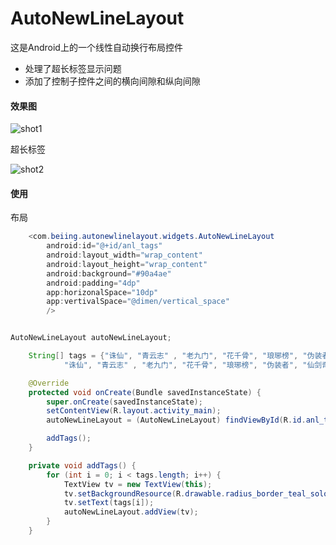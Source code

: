 # AutoNewLineLayout

这是Android上的一个线性自动换行布局控件

- 处理了超长标签显示问题
- 添加了控制子控件之间的横向间隙和纵向间隙


#### 效果图

![shot1](https://github.com/LineChen/AutoNewLineLayout/blob/master/screenshots/shot1.png)

超长标签

![shot2](https://github.com/LineChen/AutoNewLineLayout/blob/master/screenshots/shot2.png)

#### 使用

布局

```java
    <com.beiing.autonewlinelayout.widgets.AutoNewLineLayout
        android:id="@+id/anl_tags"
        android:layout_width="wrap_content"
        android:layout_height="wrap_content"
        android:background="#90a4ae"
        android:padding="4dp"
        app:horizonalSpace="10dp"
        app:vertivalSpace="@dimen/vertical_space"
        />

```

```java

AutoNewLineLayout autoNewLineLayout;

    String[] tags = {"诛仙", "青云志" , "老九门", "花千骨", "琅琊榜", "伪装者", "仙剑奇侠传",
            "诛仙", "青云志" , "老九门", "花千骨", "琅琊榜", "伪装者", "仙剑奇侠传"};

    @Override
    protected void onCreate(Bundle savedInstanceState) {
        super.onCreate(savedInstanceState);
        setContentView(R.layout.activity_main);
        autoNewLineLayout = (AutoNewLineLayout) findViewById(R.id.anl_tags);

        addTags();
    }

    private void addTags() {
        for (int i = 0; i < tags.length; i++) {
            TextView tv = new TextView(this);
            tv.setBackgroundResource(R.drawable.radius_border_teal_solod_white);
            tv.setText(tags[i]);
            autoNewLineLayout.addView(tv);
        }
    }

```


















